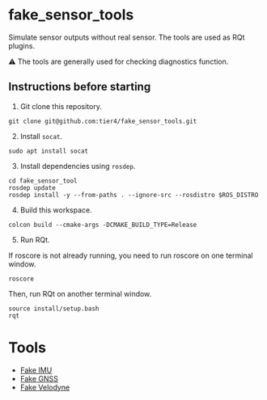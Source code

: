 # fake_sensor_tools

Simulate sensor outputs without real sensor.
The tools are used as RQt plugins.

:warning: The tools are generally used for checking diagnostics function.

## Instructions before starting

1. Git clone this repository.

```
git clone git@github.com:tier4/fake_sensor_tools.git
```

2. Install `socat`.

```
sudo apt install socat
```

3. Install dependencies using `rosdep`.

```
cd fake_sensor_tool
rosdep update
rosdep install -y --from-paths . --ignore-src --rosdistro $ROS_DISTRO
```

4. Build this workspace.

```
colcon build --cmake-args -DCMAKE_BUILD_TYPE=Release
```

5. Run RQt.

If roscore is not already running, you need to run roscore on one terminal window.

```
roscore
```

Then, run RQt on another terminal window.

```
source install/setup.bash
rqt
```

# Tools

- [Fake IMU](fake_imu/README.md)
- [Fake GNSS](fake_gnss/README.md)
- [Fake Velodyne](fake_velodyne/README.md)
